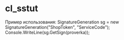 # cl_sstut

Пример использования: 
SignatureGeneration sg = new SignatureGeneration("ShopToken", "ServiceCode");
Console.WriteLine(sg.GetSign(proverka));
